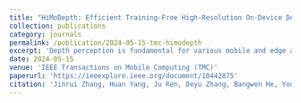```yaml
---
title: "HiMoDepth: Efficient Training-Free High-Resolution On-Device Depth Perception"
collection: publications
category: journals
permalink: /publication/2024-05-15-tmc-himodepth
excerpt: 'Depth perception is fundamental for various mobile and edge applications such as augmented reality, autonomous navigation, and computational photography. However, achieving high-resolution depth estimation on resource-constrained devices remains challenging due to computational and memory limitations. This paper presents HiMoDepth, an efficient training-free approach for high-resolution on-device depth perception. Instead of relying on expensive deep learning models that require extensive training data, HiMoDepth leverages geometric constraints and lightweight optimization techniques to estimate depth from monocular images. The system adaptively adjusts its computational complexity based on the device capabilities and application requirements while maintaining high-quality depth estimation. Comprehensive evaluations on various mobile devices and diverse scenes demonstrate that HiMoDepth achieves comparable accuracy to state-of-the-art learning-based methods while requiring significantly less computational resources and no training data.'
date: 2024-05-15
venue: 'IEEE Transactions on Mobile Computing (TMC)'
paperurl: 'https://ieeexplore.ieee.org/document/10442875'
citation: 'Jinrui Zhang, Huan Yang, Ju Ren, Deyu Zhang, Bangwen He, Youngki Lee, Ting Cao, Yuanchun Li, Yaoxue Zhang, Yunxin Liu. (2024). "HiMoDepth: Efficient Training-Free High-Resolution On-Device Depth Perception." <i>IEEE Transactions on Mobile Computing (TMC)</i>, 23(5), 2024.'
---
```

